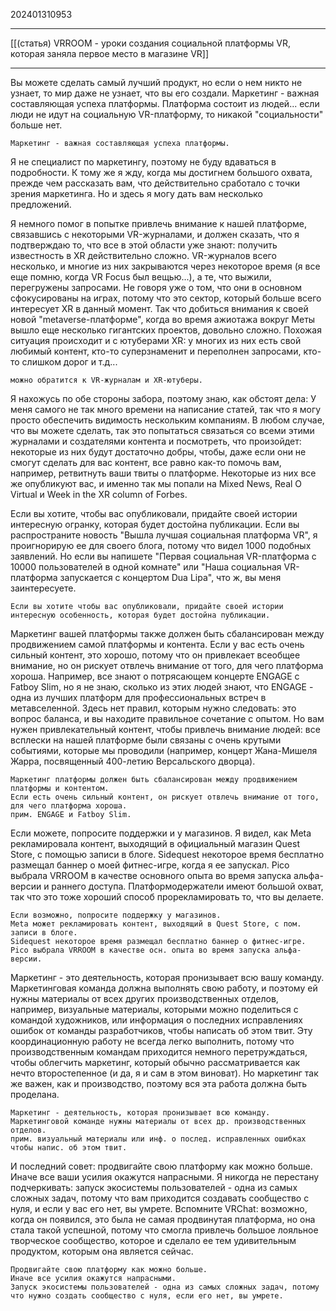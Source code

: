 202401310953
***
[[(статья) VRROOM - уроки создания социальной платформы VR, которая заняла первое место в магазине VR]]
***
Вы можете сделать самый лучший продукт, но если о нем никто не узнает, то мир даже не узнает, что вы его создали. Маркетинг - важная составляющая успеха платформы. Платформа состоит из людей... если люди не идут на социальную VR-платформу, то никакой "социальности" больше нет.

```
Маркетинг - важная составляющая успеха платформы.
```

Я не специалист по маркетингу, поэтому не буду вдаваться в подробности. К тому же я жду, когда мы достигнем большого охвата, прежде чем рассказать вам, что действительно сработало с точки зрения маркетинга. Но и здесь я могу дать вам несколько предложений.

Я немного помог в попытке привлечь внимание к нашей платформе, связавшись с некоторыми VR-журналами, и должен сказать, что я подтверждаю то, что все в этой области уже знают: получить известность в XR действительно сложно. VR-журналов всего несколько, и многие из них закрываются через некоторое время (я все еще помню, когда VR Focus был вещью...), а те, что выжили, перегружены запросами. Не говоря уже о том, что они в основном сфокусированы на играх, потому что это сектор, который больше всего интересует XR в данный момент. Так что добиться внимания к своей новой "metaverse-платформе", когда во время ажиотажа вокруг Меты вышло еще несколько гигантских проектов, довольно сложно. Похожая ситуация происходит и с ютуберами XR: у многих из них есть свой любимый контент, кто-то суперзнаменит и переполнен запросами, кто-то слишком дорог и т.д...

```
можно обратится к VR-журналам и XR-ютуберы.
```

Я нахожусь по обе стороны забора, поэтому знаю, как обстоят дела: У меня самого не так много времени на написание статей, так что я могу просто обеспечить видимость нескольким компаниям. В любом случае, что вы можете сделать, так это попытаться связаться со всеми этими журналами и создателями контента и посмотреть, что произойдет: некоторые из них будут достаточно добры, чтобы, даже если они не смогут сделать для вас контент, все равно как-то помочь вам, например, ретвитнуть ваши твиты о платформе. Некоторые из них все же опубликуют вас, и именно так мы попали на Mixed News, Real O Virtual и Week in the XR column of Forbes.

Если вы хотите, чтобы вас опубликовали, придайте своей истории интересную огранку, которая будет достойна публикации. Если вы распространите новость "Вышла лучшая социальная платформа VR", я проигнорирую ее для своего блога, потому что видел 1000 подобных заявлений. Но если вы напишете "Первая социальная VR-платформа с 10000 пользователей в одной комнате" или "Наша социальная VR-платформа запускается с концертом Dua Lipa", что ж, вы меня заинтересуете.

```
Если вы хотите чтобы вас опубликовали, придайте своей истории интересную особенность, которая будет достойна публикации.
```

Маркетинг вашей платформы также должен быть сбалансирован между продвижением самой платформы и контента. Если у вас есть очень сильный контент, это хорошо, потому что он привлекает всеобщее внимание, но он рискует отвлечь внимание от того, для чего платформа хороша. Например, все знают о потрясающем концерте ENGAGE с Fatboy Slim, но я не знаю, сколько из этих людей знают, что ENGAGE - одна из лучших платформ для профессиональных встреч в метавселенной. Здесь нет правил, которым нужно следовать: это вопрос баланса, и вы находите правильное сочетание с опытом. Но вам нужен привлекательный контент, чтобы привлечь внимание людей: все всплески на нашей платформе были связаны с очень крутыми событиями, которые мы проводили (например, концерт Жана-Мишеля Жарра, посвященный 400-летию Версальского дворца).

```
Маркетинг платформы должен быть сбалансирован между продвижением платформы и контентом.
Если есть очень сильный контент, он рискует отвлечь внимание от того, для чего платформа хороша.
прим. ENGAGE и Fatboy Slim.
```

Если можете, попросите поддержки и у магазинов. Я видел, как Meta рекламировала контент, выходящий в официальный магазин Quest Store, с помощью записи в блоге. Sidequest некоторое время бесплатно размещал баннер о моей фитнес-игре, когда я ее запускал. Pico выбрала VRROOM в качестве основного опыта во время запуска альфа-версии и раннего доступа. Платформодержатели имеют большой охват, так что это тоже хороший способ прорекламировать то, что вы делаете.

```
Если возможно, попросите поддержку у магазинов. 
Meta может рекламировать контент, выходящий в Quest Store, с пом. записи в блоге.
Sidequest некоторое время размещал бесплатно баннер о фитнес-игре.
Pico выбрала VRROOM в качестве осн. опыта во время запуска альфа-версии.
```

Маркетинг - это деятельность, которая пронизывает всю вашу команду. Маркетинговая команда должна выполнять свою работу, и поэтому ей нужны материалы от всех других производственных отделов, например, визуальные материалы, которыми можно поделиться с командой художников, или информация о последних исправлениях ошибок от команды разработчиков, чтобы написать об этом твит. Эту координационную работу не всегда легко выполнить, потому что производственным командам приходится немного перетруждаться, чтобы облегчить маркетинг, который обычно рассматривается как нечто второстепенное (и да, я и сам в этом виноват). Но маркетинг так же важен, как и производство, поэтому вся эта работа должна быть проделана.

```
Маркетинг - деятельность, которая пронизывает всю команду. 
Маркетинговой команде нужны материалы от всех др. производственных отделов.
прим. визуальный материалы или инф. о послед. исправленных ошибках чтобы напис. об этом твит.
```

И последний совет: продвигайте свою платформу как можно больше. Иначе все ваши усилия окажутся напрасными. Я никогда не перестану подчеркивать: запуск экосистемы пользователей - одна из самых сложных задач, потому что вам приходится создавать сообщество с нуля, и если у вас его нет, вы умрете. Вспомните VRChat: возможно, когда он появился, это была не самая продвинутая платформа, но она стала такой успешной, потому что смогла привлечь большое лояльное творческое сообщество, которое и сделало ее тем удивительным продуктом, которым она является сейчас.

```
Продвигайте свою платформу как можно больше. 
Иначе все усилия окажутся напрасными. 
Запуск экосистемы пользователей - одна из самых сложных задач, потому что нужно создать сообщество с нуля, если его нет, вы умрете.
```